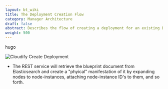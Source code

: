 ```yaml
---
layout: bt_wiki
title: The Deployment Creation Flow
category: Manager Architecture
draft: false
abstract: Describes the flow of creating a deployment for an existing Blueprint
weight: 500
---
```

hugo

![Cloudify Create Deployment](hugo)

* The REST service will retrieve the blueprint document from Elasticsearch and create a "phyical" manifestation of it by expanding nodes to node-instances, attaching node-instance ID's to them, and so forth.
